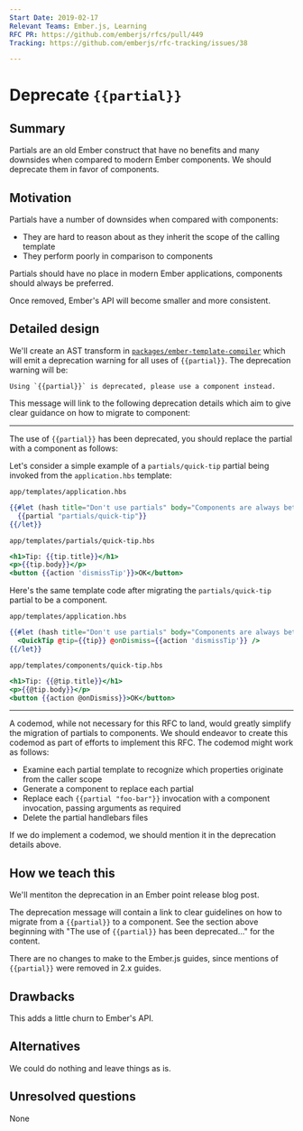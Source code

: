 ```yaml
---
Start Date: 2019-02-17
Relevant Teams: Ember.js, Learning
RFC PR: https://github.com/emberjs/rfcs/pull/449
Tracking: https://github.com/emberjs/rfc-tracking/issues/38

---
```


# Deprecate `{{partial}}`

## Summary

Partials are an old Ember construct that have no benefits and many downsides when compared to modern Ember components. We should deprecate them in favor of components.

## Motivation

Partials have a number of downsides when compared with components: 

 - They are hard to reason about as they inherit the scope of the calling template
 - They perform poorly in comparison to components

Partials should have no place in modern Ember applications, components should always be preferred.

Once removed, Ember's API will become smaller and more consistent.

## Detailed design

We'll create an AST transform in [`packages/ember-template-compiler`](https://github.com/emberjs/ember.js/tree/master/packages/ember-template-compiler) which will emit a deprecation warning for all uses of `{{partial}}`. The deprecation warning will be:

```
Using `{{partial}}` is deprecated, please use a component instead.
```

This message will link to the following deprecation details which aim to give clear guidance on how to migrate to component:

---

The use of `{{partial}}` has been deprecated, you should replace the partial with a component as follows:

Let's consider a simple example of a `partials/quick-tip` partial being invoked from the `application.hbs` template:

`app/templates/application.hbs`

```hbs
{{#let (hash title="Don't use partials" body="Components are always better") as |tip|}}
  {{partial "partials/quick-tip"}}
{{/let}}
```

`app/templates/partials/quick-tip.hbs`

```hbs
<h1>Tip: {{tip.title}}</h1>
<p>{{tip.body}}</p>
<button {{action 'dismissTip'}}>OK</button>
```

Here's the same template code after migrating the `partials/quick-tip` partial to be a component.

`app/templates/application.hbs`

```hbs
{{#let (hash title="Don't use partials" body="Components are always better") as |tip|}}
  <QuickTip @tip={{tip}} @onDismiss={{action 'dismissTip'}} />
{{/let}}
```

`app/templates/components/quick-tip.hbs`

```hbs
<h1>Tip: {{@tip.title}}</h1>
<p>{{@tip.body}}</p>
<button {{action @onDismiss}}>OK</button>
```

---

A codemod, while not necessary for this RFC to land, would greatly simplify the migration of partials to components. We should endeavor to create this codemod as part of efforts to implement this RFC. The codemod might work as follows:

 * Examine each partial template to recognize which properties originate from the caller scope
 * Generate a component to replace each partial
 * Replace each `{{partial "foo-bar"}}` invocation with a component invocation, passing arguments as required
 * Delete the partial handlebars files

 If we do implement a codemod, we should mention it in the deprecation details above.

## How we teach this

We'll mentiton the deprecation in an Ember point release blog post.

The deprecation message will contain a link to clear guidelines on how to migrate from a `{{partial}}` to a component. See the section above beginning with "The use of `{{partial}}` has been deprecated..." for the content.

There are no changes to make to the Ember.js guides, since mentions of `{{partial}}` were removed in 2.x guides.

## Drawbacks

This adds a little churn to Ember's API.

## Alternatives

We could do nothing and leave things as is.

## Unresolved questions

None

